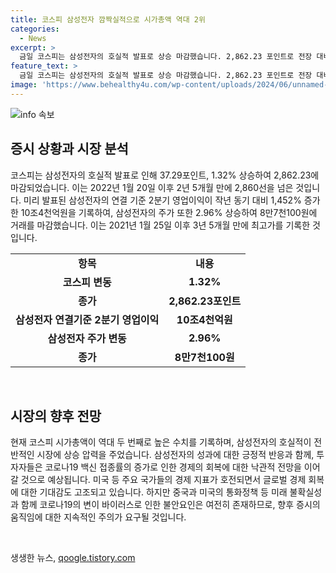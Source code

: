 ```yaml
---
title: 코스피 삼성전자 깜짝실적으로 시가총액 역대 2위
categories:
  - News
excerpt: >
  금일 코스피는 삼성전자의 호실적 발표로 상승 마감했습니다. 2,862.23 포인트로 전장 대비 37.29포인트, 1.32% 상승했으며, 2022년 1월 이후 2년 5개월만에 2,860선을 돌파했습니다. 삼성전자의 2분기 영업이익은 작년 동기대비 1천452% 상승한 10조4천억원으로 발표됐고, 주가는 8만7천100원으로 상승하여 3년 5개월 만에 최고가를 경신했습니다.
feature_text: >
  금일 코스피는 삼성전자의 호실적 발표로 상승 마감했습니다. 2,862.23 포인트로 전장 대비 37.29포인트, 1.32% 상승했으며, 2022년 1월 이후 2년 5개월만에 2,860선을 돌파했습니다. 삼성전자의 2분기 영업이익은 작년 동기대비 1천452% 상승한 10조4천억원으로 발표됐고, 주가는 8만7천100원으로 상승하여 3년 5개월 만에 최고가를 경신했습니다.
image: 'https://www.behealthy4u.com/wp-content/uploads/2024/06/unnamed-file.png'
---
```


<p><img src="https://www.behealthy4u.com/wp-content/uploads/2024/06/unnamed-file.png" alt="info 속보" /></p>

<h2 data-ke-size="size26">증시 상황과 시장 분석</h2>

<p data-ke-size="size16">코스피는 삼성전자의 호실적 발표로 인해 37.29포인트, 1.32% 상승하여 2,862.23에 마감되었습니다. 이는 2022년 1월 20일 이후 2년 5개월 만에 2,860선을 넘은 것입니다. 미리 발표된 삼성전자의 연결 기준 2분기 영업이익이 작년 동기 대비 1,452% 증가한 10조4천억원을 기록하여, 삼성전자의 주가 또한 2.96% 상승하여 8만7천100원에 거래를 마감했습니다. 이는 2021년 1월 25일 이후 3년 5개월 만에 최고가를 기록한 것입니다.</p>

<table>
<tbody>
<tr>
<td style="text-align: center; height: 17px;"><b>항목</b></td>
<td style="text-align: center; height: 17px;"><b>내용</b></td>
</tr>
<tr>
<td style="text-align: center; height: 17px;"><b>코스피 변동</b></td>
<td style="text-align: center; height: 17px;"><b>1.32%</b></td>
</tr>
<tr>
<td style="text-align: center; height: 17px;"><b>종가</b></td>
<td style="text-align: center; height: 17px;"><b>2,862.23포인트</b></td>
</tr>
<tr>
<td style="text-align: center; height: 17px;"><b>삼성전자 연결기준 2분기 영업이익</b></td>
<td style="text-align: center; height: 17px;"><b>10조4천억원</b></td>
</tr>
<tr>
<td style="text-align: center; height: 17px;"><b>삼성전자 주가 변동</b></td>
<td style="text-align: center; height: 17px;"><b>2.96%</b></td>
</tr>
<tr>
<td style="text-align: center; height: 17px;"><b>종가</b></td>
<td style="text-align: center; height: 17px;"><b>8만7천100원</b></td>
</tr>
</tbody>
</table>

<p data-ke-size="size16">&nbsp;</p>

<h2 data-ke-size="size26">시장의 향후 전망</h2>

<p data-ke-size="size16">현재 코스피 시가총액이 역대 두 번째로 높은 수치를 기록하며, 삼성전자의 호실적이 전반적인 시장에 상승 압력을 주었습니다. 삼성전자의 성과에 대한 긍정적 반응과 함께, 투자자들은 코로나19 백신 접종률의 증가로 인한 경제의 회복에 대한 낙관적 전망을 이어갈 것으로 예상됩니다. 미국 등 주요 국가들의 경제 지표가 호전되면서 글로벌 경제 회복에 대한 기대감도 고조되고 있습니다. 하지만 중국과 미국의 통화정책 등 미래 불확실성과 함께 코로나19의 변이 바이러스로 인한 불안요인은 여전히 존재하므로, 향후 증시의 움직임에 대한 지속적인 주의가 요구될 것입니다.</p>

<p data-ke-size="size16">&nbsp;</p>
생생한 뉴스, <a href="https://qoogle.tistory.com" rel="dofollow">qoogle.tistory.com</a>


